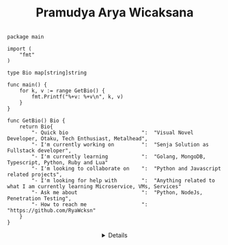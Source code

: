 <h1 align="center"> Pramudya Arya Wicaksana </h1>

```golang

package main

import (
	"fmt"
)

type Bio map[string]string

func main() {
	for k, v := range GetBio() {
		fmt.Printf("%+v: %+v\n", k, v)
	}
}

func GetBio() Bio {
	return Bio{
		"- Quick bio                        ":  "Visual Novel Developer, Otaku, Tech Enthusiast, Metalhead",
		"- I'm currently working on         ":  "Senja Solution as Fullstack developer",
		"- I'm currently learning           ":  "Golang, MongoDB, Typescript, Python, Ruby and Lua"
		"- I'm looking to collaborate on    ":  "Python and Javascript related projects",
		"- I'm looking for help with        ":  "Anything related to what I am currently learning Microservice, VMs, Services"
		"- Ask me about                     ":  "Python, NodeJs, Penetration Testing",
		"- How to reach me                  ":  "https://github.com/RyaWcksn"
	}
}
```

<details align="center">

<div class="details">
    <div class="info">
### Hello, thanks for visiting my Github account! 👋

About myself, my name is Pramudya Arya Wicaksana, i'm Golang developer and doing game development on my free time 💻  
I'm currently dive into Golang and Microservices projects, also self learning DevOps and Cloud Computing architecture ☁️  
GNU/Linux and Free Libre Open Source Apps enthusiast 🐧  
I'm also a Computer Science university student starting at September 2022 🏫  
Feel free to reach me on [Email](mailto:pram.aryawcksn@protonmail.ch "Arya's Email") and [Linkedin](https://www.linkedin.com/in/RyaWcksn/ "Arya's Linkedin")
    </div>
    <div class="dev">
### Dev Tools

Personal Development Environtment := [![neovim](https://www.vectorlogo.zone/logos/neovimio/neovimio-ar21.svg)](https://github.com/RyaWcksn/Neko-Vim)  
Language := ![Golang](https://www.vectorlogo.zone/logos/golang/golang-ar21.svg), ![Lua](https://www.vectorlogo.zone/logos/lua/lua-ar21.svg), ![Javascript](https://www.vectorlogo.zone/logos/javascript/javascript-horizontal.svg), ![Typescript](https://www.vectorlogo.zone/logos/typescriptlang/typescriptlang-ar21.svg), ![Python](https://www.vectorlogo.zone/logos/python/python-ar21.svg)  
Databases := ![Mysql](https://www.vectorlogo.zone/logos/mysql/mysql-ar21.svg), ![MongoDB](https://www.vectorlogo.zone/logos/mongodb/mongodb-ar21.svg), ![Postgresql](https://www.vectorlogo.zone/logos/postgresql/postgresql-ar21.svg), ![Redis](https://www.vectorlogo.zone/logos/redis/redis-ar21.svg)  
Tech := ![Google](https://www.vectorlogo.zone/logos/redis/redis-ar21.svg), ![AWS](https://www.vectorlogo.zone/logos/amazon_aws/amazon_aws-ar21.svg), ![Docker](https://www.vectorlogo.zone/logos/docker/docker-ar21.svg), ![Kubernetes](https://www.vectorlogo.zone/logos/kubernetes/kubernetes-ar21.svg)
    </div>
</div>



</details>
